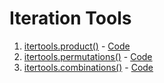 # Iteration Tools

1. [itertools.product()](https://www.hackerrank.com/challenges/itertools-product) - [Code](product.py)
2. [itertools.permutations()](https://www.hackerrank.com/challenges/itertools-permutations) - [Code](permutations.py)
3. [itertools.combinations()](https://www.hackerrank.com/challenges/itertools-combinations) - [Code](combinations.py)